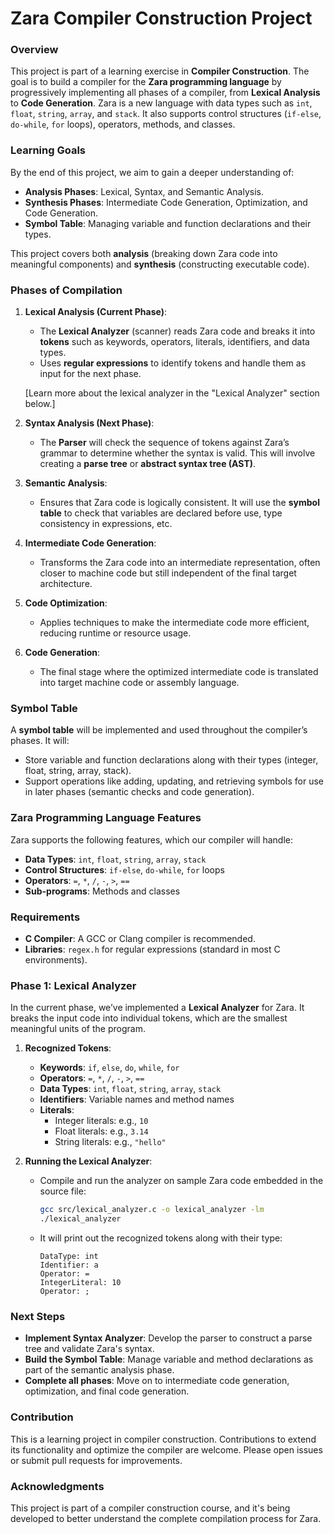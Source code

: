 # Zara Compiler Construction Project

### Overview
This project is part of a learning exercise in **Compiler Construction**. The goal is to build a compiler for the **Zara programming language** by progressively implementing all phases of a compiler, from **Lexical Analysis** to **Code Generation**. Zara is a new language with data types such as `int`, `float`, `string`, `array`, and `stack`. It also supports control structures (`if-else`, `do-while`, `for` loops), operators, methods, and classes.

### Learning Goals
By the end of this project, we aim to gain a deeper understanding of:
- **Analysis Phases**: Lexical, Syntax, and Semantic Analysis.
- **Synthesis Phases**: Intermediate Code Generation, Optimization, and Code Generation.
- **Symbol Table**: Managing variable and function declarations and their types.

This project covers both **analysis** (breaking down Zara code into meaningful components) and **synthesis** (constructing executable code).

### Phases of Compilation

1. **Lexical Analysis (Current Phase)**:
   - The **Lexical Analyzer** (scanner) reads Zara code and breaks it into **tokens** such as keywords, operators, literals, identifiers, and data types.
   - Uses **regular expressions** to identify tokens and handle them as input for the next phase.

   [Learn more about the lexical analyzer in the "Lexical Analyzer" section below.]

2. **Syntax Analysis (Next Phase)**:
   - The **Parser** will check the sequence of tokens against Zara’s grammar to determine whether the syntax is valid. This will involve creating a **parse tree** or **abstract syntax tree (AST)**.

3. **Semantic Analysis**:
   - Ensures that Zara code is logically consistent. It will use the **symbol table** to check that variables are declared before use, type consistency in expressions, etc.

4. **Intermediate Code Generation**:
   - Transforms the Zara code into an intermediate representation, often closer to machine code but still independent of the final target architecture.

5. **Code Optimization**:
   - Applies techniques to make the intermediate code more efficient, reducing runtime or resource usage.

6. **Code Generation**:
   - The final stage where the optimized intermediate code is translated into target machine code or assembly language.

### Symbol Table
A **symbol table** will be implemented and used throughout the compiler’s phases. It will:
- Store variable and function declarations along with their types (integer, float, string, array, stack).
- Support operations like adding, updating, and retrieving symbols for use in later phases (semantic checks and code generation).

### Zara Programming Language Features
Zara supports the following features, which our compiler will handle:
- **Data Types**: `int`, `float`, `string`, `array`, `stack`
- **Control Structures**: `if-else`, `do-while`, `for` loops
- **Operators**: `=`, `*`, `/`, `-`, `>`, `==`
- **Sub-programs**: Methods and classes


### Requirements
- **C Compiler**: A GCC or Clang compiler is recommended.
- **Libraries**: `regex.h` for regular expressions (standard in most C environments).

### Phase 1: Lexical Analyzer

In the current phase, we’ve implemented a **Lexical Analyzer** for Zara. It breaks the input code into individual tokens, which are the smallest meaningful units of the program.

1. **Recognized Tokens**:
   - **Keywords**: `if`, `else`, `do`, `while`, `for`
   - **Operators**: `=`, `*`, `/`, `-`, `>`, `==`
   - **Data Types**: `int`, `float`, `string`, `array`, `stack`
   - **Identifiers**: Variable names and method names
   - **Literals**:
     - Integer literals: e.g., `10`
     - Float literals: e.g., `3.14`
     - String literals: e.g., `"hello"`

2. **Running the Lexical Analyzer**:
   - Compile and run the analyzer on sample Zara code embedded in the source file:
     ```bash
     gcc src/lexical_analyzer.c -o lexical_analyzer -lm
     ./lexical_analyzer
     ```

   - It will print out the recognized tokens along with their type:
     ```
     DataType: int
     Identifier: a
     Operator: =
     IntegerLiteral: 10
     Operator: ;
     ```

### Next Steps
- **Implement Syntax Analyzer**: Develop the parser to construct a parse tree and validate Zara's syntax.
- **Build the Symbol Table**: Manage variable and method declarations as part of the semantic analysis phase.
- **Complete all phases**: Move on to intermediate code generation, optimization, and final code generation.

### Contribution
This is a learning project in compiler construction. Contributions to extend its functionality and optimize the compiler are welcome. Please open issues or submit pull requests for improvements.


### Acknowledgments
This project is part of a compiler construction course, and it's being developed to better understand the complete compilation process for Zara.

